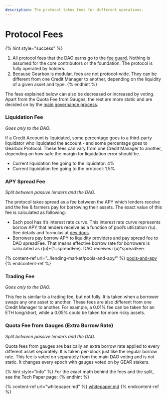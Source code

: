 ```yaml
---
description: The protocol takes fees for different operations.
---
```


# Protocol Fees

{% hint style="success" %}
1. All protocol fees that the DAO earns go to the [fee guard](../governance/setup/guards-multisigs.md#fee-temporary-guard-5-10). Nothing is assumed for the core contributors or the foundation. The protocol is fully operated by holders.
2. Because Gearbox is modular, fees are not protocol-wide. They can be different from one Credit Manager to another, depending on the liquidity of a given asset and type.
{% endhint %}

The fees explained below can also be decreased or increased by voting. Apart from the Quota Fee from Gauges, the rest are more static and are decided on by the [main governance process](../governance/setup/).

### **Liquidation Fee**

_Goes only to the DAO._

If a Credit Account is liquidated, some percentage goes to a third-party liquidator who liquidated the account - and some percentage goes to Gearbox Protocol. These fees can vary from one Credit Manager to another, depending on how safe the margin for liquidation error should be.

* Current liquidation fee going to the liquidator: 4%
* Current liquidation fee going to the protocol: 1.5%

### APY Spread Fee

_Split between passive lenders and the DAO._

The protocol takes spread as a fee between the APY which lenders receive and the fee & farmers pay for borrowing their assets. The exact value of this fee is calculated as following:

* Each pool has it’s interest rate curve. This interest rate curve represents borrow APY that lenders receive as a function of pool’s utilization r(u). See details and formulas at [dev docs](https://dev.gearbox.fi/docs/documentation/pools/intro/#rt---borrow-apy).
* Borrowers pay borrow APY to liquidity providers and pay spread fee to DAO spreadFee. That means effective borrow rate for borrowers is calculated as r(u)\*(1+spreadFee). DAO receives r(u)\*spreadFee.

{% content-ref url="../lending-market/pools-and-apy/" %}
[pools-and-apy](../lending-market/pools-and-apy/)
{% endcontent-ref %}

### Trading Fee

_Goes only to the DAO._

This fee is similar to a trading fee, but not fully. It is taken when a borrower swaps any one asset to another. These fees are also different from one Credit Manager to another. For example, a 0.01% fee can be taken for an ETH long/short, while a 0.05% could be taken for more risky assets.

### Quota Fee from Gauges (Extra Borrow Rate)

_Split between passive lenders and the DAO._

Quota fees from gauges are basically an extra borrow rate applied to every different asset separately. It is taken per-block just like the regular borrow rate. This fee is voted on separately from the main DAO voting and is not static. It changes every epoch with gauges voted on by GEAR stakers.&#x20;

{% hint style="info" %}
For the exact math behind the fees and the split, see the Tech Paper page:
{% endhint %}

{% content-ref url="whitepaper.md" %}
[whitepaper.md](whitepaper.md)
{% endcontent-ref %}
